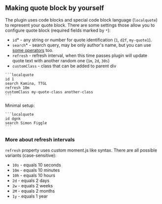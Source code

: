 ## Making quote block by yourself
The plugin uses code blocks and special code block language (`localquote`) to
represent your quote block. There are some settings those allow you to
configure quote block (required fields marked by `*`):

- `id`* - any string or number for quote identification (`1`, `d2f`, `my-quote1`).
- `search`* - search query, may be only author's name, but you can use
[some operators](https://ka1tzyu.github.io/local-quotes/terms/search/) too.
- `refresh` - refresh interval, when this time passes plugin
will update quote text with another random one (`1m`, `2d`, `30s`)
- `customClass` - class that can be added to parent div

````
```localquote
id 1
search Kamina, TTGL
refresh 10m
customClass my-quote-class another-class
```
````

Minimal setup:
````
```localquote
id dgnk
search Simon Figgle
```
````

### More about refresh intervals
`refresh` property uses custom moment.js like syntax. There are all possible variants (case-sensitive):

- `10s` - equals 10 seconds
- `10m` - equals 10 minutes
- `10h` - equals 10 hours
- `2d` - equals 2 days
- `2w` - equals 2 weeks
- `2M` - equals 2 months
- `1y` - equals 1 year
